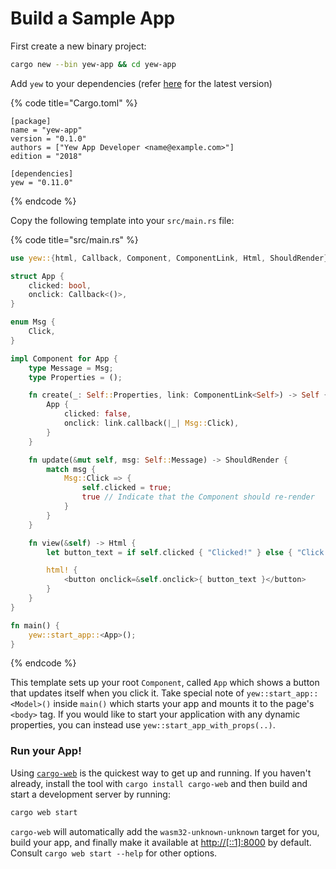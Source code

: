 # Build a Sample App

First create a new binary project:

```bash
cargo new --bin yew-app && cd yew-app
```

Add `yew` to your dependencies \(refer [here](https://docs.rs/yew) for the latest version\)

{% code title="Cargo.toml" %}
```text
[package]
name = "yew-app"
version = "0.1.0"
authors = ["Yew App Developer <name@example.com>"]
edition = "2018"

[dependencies]
yew = "0.11.0"
```
{% endcode %}

Copy the following template into your `src/main.rs` file:

{% code title="src/main.rs" %}
```rust
use yew::{html, Callback, Component, ComponentLink, Html, ShouldRender};

struct App {
    clicked: bool,
    onclick: Callback<()>,
}

enum Msg {
    Click,
}

impl Component for App {
    type Message = Msg;
    type Properties = ();

    fn create(_: Self::Properties, link: ComponentLink<Self>) -> Self {
        App {
            clicked: false,
            onclick: link.callback(|_| Msg::Click),
        }
    }

    fn update(&mut self, msg: Self::Message) -> ShouldRender {
        match msg {
            Msg::Click => {
                self.clicked = true;
                true // Indicate that the Component should re-render
            }
        }
    }

    fn view(&self) -> Html {
        let button_text = if self.clicked { "Clicked!" } else { "Click me!" };

        html! {
            <button onclick=&self.onclick>{ button_text }</button>
        }
    }
}

fn main() {
    yew::start_app::<App>();
}
```
{% endcode %}

This template sets up your root `Component`, called `App` which shows a button that updates itself when you click it. Take special note of `yew::start_app::<Model>()` inside `main()` which starts your app and mounts it to the page's `<body>` tag. If you would like to start your application with any dynamic properties, you can instead use `yew::start_app_with_props(..)`.

### Run your App!

Using [`cargo-web`](https://github.com/koute/cargo-web) is the quickest way to get up and running. If you haven't already, install the tool with `cargo install cargo-web` and then build and start a development server by running:

```bash
cargo web start
```

`cargo-web` will automatically add the `wasm32-unknown-unknown` target for you, build your app, and finally make it available at [http://\[::1\]:8000](http://[::1]:8000) by default. Consult `cargo web start --help` for other options.


